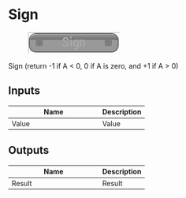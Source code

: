 # Sign

<div align="left" data-full-width="false"><figure><img src="../../../../api/Math/Operators/Sign.png" alt=""><figcaption></figcaption></figure></div>

Sign (return -1 if A < 0, 0 if A is zero, and +1 if A > 0)

## Inputs

<table><thead><tr><th width="170">Name</th><th>Description</th></tr></thead><tbody><tr><td>Value</td><td>Value</td></tr></tbody></table>

## Outputs

<table><thead><tr><th width="170">Name</th><th>Description</th></tr></thead><tbody><tr><td>Result</td><td>Result</td></tr></tbody></table>
